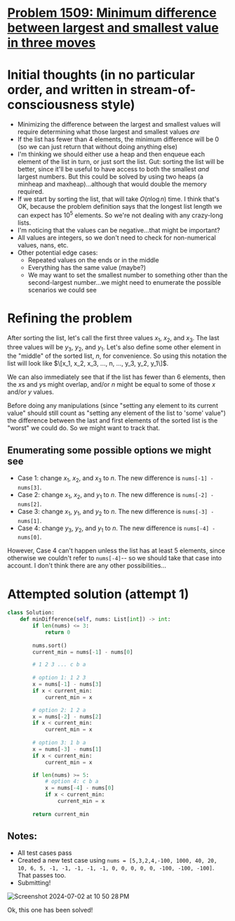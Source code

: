 # [Problem 1509: Minimum difference between largest and smallest value in three moves](https://leetcode.com/problems/minimum-difference-between-largest-and-smallest-value-in-three-moves/description/)

# Initial thoughts (in no particular order, and written in stream-of-consciousness style)

- Minimizing the difference between the largest and smallest values will require determining what those largest and smallest values *are*
- If the list has fewer than 4 elements, the minimum difference will be 0 (so we can just return that without doing anything else)
- I'm thinking we should either use a heap and then enqueue each element of the list in turn, or just sort the list.  Gut: sorting the list will be better, since it'll be useful to have access to both the smallest *and* largest numbers.  But this could be solved by using two heaps (a minheap and maxheap)...although that would double the memory required.
- If we start by sorting the list, that will take $O(n \log n)$ time.  I think that's OK, because the problem definition says that the longest list length we can expect has $10^5$ elements.  So we're not dealing with any crazy-long lists.
- I'm noticing that the values can be negative...that might be important?
- All values are integers, so we don't need to check for non-numerical values, nans, etc.
- Other potential edge cases:
  - Repeated values on the ends or in the middle
  - Everything has the same value (maybe?)
  - We may want to set the smallest number to something other than the second-largest number...we might need to enumerate the possible scenarios we could see

# Refining the problem

After sorting the list, let's call the first three values $x_1$, $x_2$, and $x_3$.  The last three values will be $y_3$, $y_2$, and $y_1$.  Let's also define some other element in the "middle" of the sorted list, $n$,
for convenience.  So using this notation the list will look like $\[x_1, x_2, x_3, ..., n, ..., y_3, y_2, y_1\]$.

We can also immediately see that if the list has fewer than 6 elements, then the $x\mathrm{s}$ and $y\mathrm{s}$ might overlap, and/or $n$ might be equal to some of those $x$ and/or $y$ values.

Before doing any manipulations (since "setting any element to its current value" should still count as "setting any element of the list to 'some' value") the difference between the last and first elements
of the sorted list is the "worst" we could do.  So we might want to track that.

## Enumerating some possible options we might see
- Case 1: change $x_1$, $x_2$, and $x_3$ to $n$.  The new difference is `nums[-1] - nums[3]`.
- Case 2: change $x_1$, $x_2$, and $y_1$ to $n$.  The new difference is `nums[-2] - nums[2]`.
- Case 3: change $x_1$, $y_1$, and $y_2$ to $n$.  The new difference is `nums[-3] - nums[1]`.
- Case 4: change $y_3$, $y_2$, and $y_1$ to $n$.  The new difference is `nums[-4] - nums[0]`.

However, Case 4 can't happen unless the list has at least 5 elements, since otherwise we couldn't refer to `nums[-4]`-- so we should take that case into account.  I don't think there are any other possibilities...

# Attempted solution (attempt 1)
```python
class Solution:
    def minDifference(self, nums: List[int]) -> int:
        if len(nums) <= 3:
            return 0                
        
        nums.sort()
        current_min = nums[-1] - nums[0]

        # 1 2 3 ... c b a
        
        # option 1: 1 2 3
        x = nums[-1] - nums[3]
        if x < current_min:
            current_min = x

        # option 2: 1 2 a
        x = nums[-2] - nums[2]
        if x < current_min:
            current_min = x
        
        # option 3: 1 b a
        x = nums[-3] - nums[1]
        if x < current_min:
            current_min = x

        if len(nums) >= 5:
            # option 4: c b a
            x = nums[-4] - nums[0]
            if x < current_min:
                current_min = x
        
        return current_min
```

## Notes:
  - All test cases pass
  - Created a new test case using `nums = [5,3,2,4,-100, 1000, 40, 20, 10, 6, 5, -1, -1, -1, -1, -1, 0, 0, 0, 0, 0, -100, -100, -100]`.  That passes too.
  - Submitting!
 
  ![Screenshot 2024-07-02 at 10 50 28 PM](https://github.com/ContextLab/leetcode-solutions/assets/9030494/d5160983-16e0-44d0-a16d-68e02519b44e)

Ok, this one has been solved!
